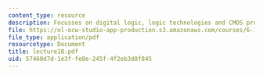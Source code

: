 ```yaml
---
content_type: resource
description: Focusses on digital logic, logic technologies and CMOS processes.
file: https://ol-ocw-studio-app-production.s3.amazonaws.com/courses/6-152j-micro-nano-processing-technology-fall-2005/57460d7d1e3ffe8e245f4f2eb3d8f845_lecture18.pdf
file_type: application/pdf
resourcetype: Document
title: lecture18.pdf
uid: 57460d7d-1e3f-fe8e-245f-4f2eb3d8f845
---
```

